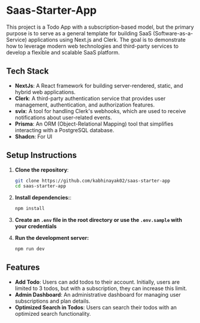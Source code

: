# Saas-Starter-App

This project is a Todo App with a subscription-based model, but the primary purpose is to serve as a general template for building SaaS (Software-as-a-Service) applications using Next.js and Clerk. The goal is to demonstrate how to leverage modern web technologies and third-party services to develop a flexible and scalable SaaS platform.
 

## Tech Stack

- **NextJs**: A React framework for building server-rendered, static, and hybrid web applications.
- **Clerk**: A third-party authentication service that provides user management, authentication, and authorization features.
- **svix**: A tool for handling Clerk's webhooks, which are used to receive notifications about user-related events.
- **Prisma**: An ORM (Object-Relational Mapping) tool that simplifies interacting with a PostgreSQL database.
- **Shadcn**: For UI 


## Setup Instructions

1. **Clone the repository**:
   ```bash
   git clone https://github.com/kabhinayak02/saas-starter-app
   cd saas-starter-app
    ```

2. **Install dependencies:**:
   ```bash
   npm install
    ```

3.  **Create an `.env` file in the root directory or use the `.env.sample` with your credentials**

4. **Run the development server:**
    ```bash
    npm run dev
    ```

## Features

- **Add Todo**: Users can add todos to their account. Initially, users are limited to 3 todos, but with a subscription, they can increase this limit.
- **Admin Dashboard**: An administrative dashboard for managing user subscriptions and plan details.
- **Optimized Search in Todos**: Users can search their todos with an optimized search functionality.
